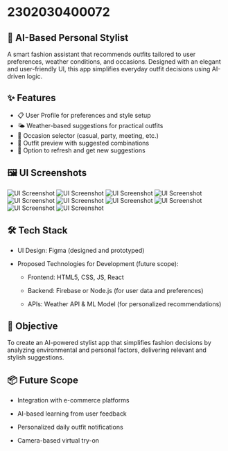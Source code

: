 # 2302030400072

## 👗 AI-Based Personal Stylist
A smart fashion assistant that recommends outfits tailored to user preferences, weather conditions, and occasions. Designed with an elegant and user-friendly UI, this app simplifies everyday outfit decisions using AI-driven logic.
## ✨ Features
- 📋 User Profile for preferences and style setup
- 🌤 Weather-based suggestions for practical outfits
- 🎉 Occasion selector (casual, party, meeting, etc.)
- 👚 Outfit preview with suggested combinations
- 🔄 Option to refresh and get new suggestions
## 🖼 UI Screenshots
![UI Screenshot](screenshots/1.png)
![UI Screenshot](screenshots/2.png)
![UI Screenshot](screenshots/3.png)
![UI Screenshot](screenshots/4.png)
![UI Screenshot](screenshots/5.png)
![UI Screenshot](screenshots/6.png)
![UI Screenshot](screenshots/7.png)
![UI Screenshot](screenshots/8.png)
![UI Screenshot](screenshots/9.png)
![UI Screenshot](screenshots/10.png)


## 🛠 Tech Stack
- UI Design: Figma (designed and prototyped)

- Proposed Technologies for Development (future scope):

   - Frontend: HTML5, CSS, JS, React

   - Backend: Firebase or Node.js (for user data and preferences)

   - APIs: Weather API & ML Model (for personalized recommendations)
 ## 📌 Objective
To create an AI-powered stylist app that simplifies fashion decisions by analyzing environmental and personal factors, delivering relevant and stylish suggestions.
## 📦 Future Scope
- Integration with e-commerce platforms

- AI-based learning from user feedback

- Personalized daily outfit notifications

- Camera-based virtual try-on



